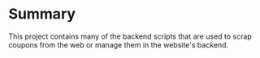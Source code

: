 Summary
===

This project contains many of the backend scripts that are used to scrap coupons from the web or manage them in the website's backend. 


